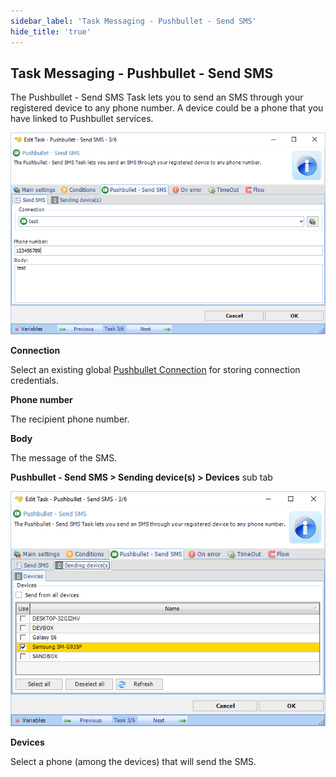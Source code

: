 ```yaml
---
sidebar_label: 'Task Messaging - Pushbullet - Send SMS'
hide_title: 'true'
---
```


## Task Messaging - Pushbullet - Send SMS

The Pushbullet - Send SMS Task lets you to send an SMS through your registered device to any phone number. A device could be a phone that you have linked to Pushbullet services.

![](../../../../../static/img/pushbullet-sendsms.png)

**Connection**

Select an existing global [Pushbullet Connection](../../../server/connection-pushbullet) for storing connection credentials.

**Phone number**

The recipient phone number.
 
**Body**

The message of the SMS.

**Pushbullet - Send SMS > Sending device(s) > Devices** sub tab

![](../../../../../static/img/pushbulletsmsdevice.png)

**Devices**

Select a phone (among the devices) that will send the SMS.